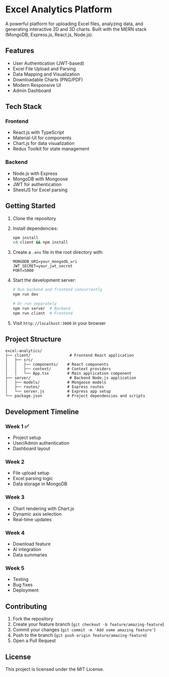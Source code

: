 # Excel Analytics Platform

A powerful platform for uploading Excel files, analyzing data, and generating interactive 2D and 3D charts. Built with the MERN stack (MongoDB, Express.js, React.js, Node.js).

## Features

- User Authentication (JWT-based)
- Excel File Upload and Parsing
- Data Mapping and Visualization
- Downloadable Charts (PNG/PDF)
- Modern Responsive UI
- Admin Dashboard

## Tech Stack

### Frontend
- React.js with TypeScript
- Material-UI for components
- Chart.js for data visualization
- Redux Toolkit for state management

### Backend
- Node.js with Express
- MongoDB with Mongoose
- JWT for authentication
- SheetJS for Excel parsing

## Getting Started

1. Clone the repository
2. Install dependencies:
   ```bash
   npm install
   cd client && npm install
   ```

3. Create a `.env` file in the root directory with:
   ```
   MONGODB_URI=your_mongodb_uri
   JWT_SECRET=your_jwt_secret
   PORT=5000
   ```

4. Start the development server:
   ```bash
   # Run backend and frontend concurrently
   npm run dev
   
   # Or run separately
   npm run server  # Backend
   npm run client  # Frontend
   ```

5. Visit `http://localhost:3000` in your browser

## Project Structure

```
excel-analytics/
├── client/                 # Frontend React application
│   ├── src/
│   │   ├── components/    # React components
│   │   ├── context/       # Context providers
│   │   └── App.tsx        # Main application component
├── server/                 # Backend Node.js application
│   ├── models/            # Mongoose models
│   ├── routes/            # Express routes
│   └── server.js          # Express app setup
└── package.json           # Project dependencies and scripts
```

## Development Timeline

### Week 1 ✅
- Project setup
- User/Admin authentication
- Dashboard layout

### Week 2
- File upload setup
- Excel parsing logic
- Data storage in MongoDB

### Week 3
- Chart rendering with Chart.js
- Dynamic axis selection
- Real-time updates

### Week 4
- Download feature
- AI integration
- Data summaries

### Week 5
- Testing
- Bug fixes
- Deployment

## Contributing

1. Fork the repository
2. Create your feature branch (`git checkout -b feature/amazing-feature`)
3. Commit your changes (`git commit -m 'Add some amazing feature'`)
4. Push to the branch (`git push origin feature/amazing-feature`)
5. Open a Pull Request

## License

This project is licensed under the MIT License. 